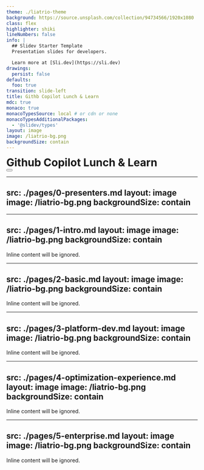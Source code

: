 ```yaml
---
theme: ./liatrio-theme
background: https://source.unsplash.com/collection/94734566/1920x1080
class: flex
highlighter: shiki
lineNumbers: false
info: |
  ## Slidev Starter Template
  Presentation slides for developers.

  Learn more at [Sli.dev](https://sli.dev)
drawings:
  persist: false
defaults:
  foo: true
transition: slide-left
title: Githb Copilot Lunch & Learn
mdc: true
monaco: true
monacoTypesSource: local # or cdn or none
monacoTypesAdditionalPackages:
  - '@slidev/types'
layout: image
image: /liatrio-bg.png
backgroundSize: contain
---
```


<div class="text-center" style="display: flex; align-items: center;">
  <span v-mark="{ at: 1, color: '#89df00'}">
    <h1 style="margin: auto;">Github Copilot Lunch & Learn</h1>
  </span>
</div>

<div class="abs-br m-6 flex gap-2">
  <button @click="$slidev.nav.openInEditor()" title="Open in Editor" class="text-xl slidev-icon-btn opacity-50 !border-none !hover:text-white">
    <carbon:edit />
  </button>
  <a href="https://github.com/liatrio/copilot-lunch-and-learn" target="_blank" alt="GitHub" title="Open in GitHub"
    class="text-xl slidev-icon-btn opacity-50 !border-none !hover:text-white">
    <carbon-logo-github />
  </a>
</div>

<!--
The last comment block of each slide will be treated as slide notes. It will be visible and editable in Presenter Mode along with the slide. [Read more in the docs](https://sli.dev/guide/syntax.html#notes)
-->

---
src: ./pages/0-presenters.md
layout: image
image: /liatrio-bg.png
backgroundSize: contain
---

---
src: ./pages/1-intro.md
layout: image
image: /liatrio-bg.png
backgroundSize: contain
---

<!-- this page will be loaded from './pages/1-intro.md' -->
Inline content will be ignored.

---
src: ./pages/2-basic.md
layout: image
image: /liatrio-bg.png
backgroundSize: contain
---

<!-- this page will be loaded from './pages/3-basic.md' -->
Inline content will be ignored.

---
src: ./pages/3-platform-dev.md
layout: image
image: /liatrio-bg.png
backgroundSize: contain
---

<!-- this page will be loaded from './pages/4-feature-dev.md' -->
Inline content will be ignored.

---
src: ./pages/4-optimization-experience.md
layout: image
image: /liatrio-bg.png
backgroundSize: contain
---

<!-- this page will be loaded from './pages/5-optimization-experience.md' -->
Inline content will be ignored.

---
src: ./pages/5-enterprise.md
layout: image
image: /liatrio-bg.png
backgroundSize: contain
---

<!-- this page will be loaded from './pages/6-enterprise.md' -->
Inline content will be ignored.
